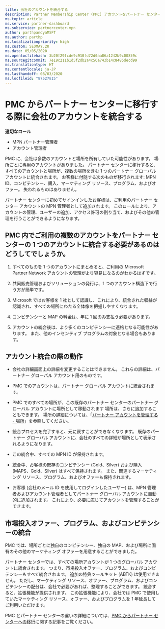 ```yaml
---
title: 会社のアカウントを統合する
description: Partner Membership Center (PMC) アカウントをパートナー センターの 1 つのアカウントに統合する方法について説明します。 PMC からパートナー センターへの移行に適用されます。
ms.topic: article
ms.service: partner-dashboard
ms.subservice: partnercenter-mpn
author: parthpandyaMSFT
ms.author: parthp
ms.localizationpriority: high
ms.custom: SEOMAY.20
ms.date: 05/05/2020
ms.openlocfilehash: 3b20f29fcde9c910fd72d0aa86a1242b9c00859c
ms.sourcegitcommit: 7e19c211b1d5f2db2a4c56a743b14c8485decd99
ms.translationtype: HT
ms.contentlocale: ja-JP
ms.lasthandoff: 08/03/2020
ms.locfileid: "87527815"
---
```

# <a name="consolidate-your-company-accounts-when-migrating-from-pmc-to-partner-center"></a>PMC からパートナー センターに移行する際に会社のアカウントを統合する

**適切なロール**

- MPN パートナー管理者
- アカウント管理者

PMC に、会社は多数のアカウントと場所を所有していた可能性があります。 場所ごとに専用のアカウントがありました。 パートナー センターに移行すると、すべてのアカウントと場所が、複数の場所を含む 1 つのパートナー グローバル アカウントに統合されます。 お客様に付随する次のものが移行されます: MPN ID、コンピテンシー、購入、マーケティング リソース、プログラム、およびオファー。 失われるものはありません。

パートナー センターに初めてサインインしたお客様は、ご利用のパートナー センター アカウントの MPN 管理者として追加されます。 このロールにより、アカウントの管理、ユーザーの追加、アクセス許可の割り当て、およびその他の管理を行うことができるようになります。

## <a name="why-should-you-consolidate-your-multiple-accounts-in-pmc-into-one-account-in-partner-center"></a>PMC 内でご利用の複数のアカウントをパートナー センターの 1 つのアカウントに統合する必要があるのはどうしてでしょうか。

1. すべてのものを 1 つのアカウントにまとめると、ご利用の Microsoft Partner Network アカウントの管理がより容易になるのがわかるはずです。

2. 共同販売管理およびソリューションの発行は、1 つのアカウント構造下で行う方が簡単です。

3. Microsoft ではお客様を 1 社として認識し、これにより、統合された収益が認識され、すべての場所にわたる全体像を把握しやすくなります。  

4. コンピテンシーと MAP の料金は、年に 1 回のみ支払う必要があります。

5. アカウントの統合後は、より多くのコンピテンシーに適格となる可能性があります。 また、他のインセンティブ プログラムの対象となる場合もあります。

## <a name="what-happens-during-consolidation-of-accounts"></a>アカウント統合の際の動作

- 会社の詳細画面上の詳細を変更することはできません。 これらの詳細は、パートナー グローバル アカウント用のものです。

- PMC でのアカウントは、パートナー グローバル アカウントに統合されます。

- PMC でのすべての場所が、この既存のパートナー センターのパートナー グローバル アカウントに場所として移動されます 場所は、さらに追加することもできます。 場所の詳細については、「[パートナー アカウントを管理する - 場所](manage-locations.md)」を参照してください。

- 統合プロセスを完了すると、元に戻すことができなくなります。 既存のパートナー グローバル アカウントに、会社のすべての詳細が場所として表示されるようになります。 

- この統合中、すべての MPN ID が保持されます。

- 統合中、お客様の既存のコンピテンシー (Gold、Silver) および購入 (MAPS、Gold、Silver) はすべて保持されます。 また、関連するマーケティング リソース、プログラム、およびオファーも保持されます。

- お客様 (会社のメール ID を使用してログインしたユーザー) は、MPN 管理者およびアカウント管理者としてパートナー グローバル アカウントに自動的に追加されます。 これにより、必要に応じてアカウントを管理することができます。

## <a name="consolidating-your-go-to-market-offers-programs-and-competencies"></a>市場投入オファー、プログラム、およびコンピテンシーの統合

PMC では、場所ごとに独自のコンピテンシー、独自の MAP、および場所に固有のその他のマーケティング オファーを用意することができました。

パートナー センターでは、すべての場所アカウントが 1 つのグローバル アカウントに統合されます。 つまり、市場投入オファー、プログラム、およびコンピテンシーもすべて統合されます。 追加の特典ツールキット (ABTK) は使用できません。 ただし、マーケティング リソース、オファー、プログラム、およびコンピテンシーの配分は、会社で必要があれば、整理することができます。 統合すると、拡張機能が提供されます。 この拡張機能により、会社では PMC で使用していたマーケティング リソース、オファー、およびプログラムを 1 年延長してご利用いただけます。

PMC とパートナー センターの違いの詳細については、[PMC からパートナー センターへの移行](guide-to-migration.md)に関する記事をご覧ください。
